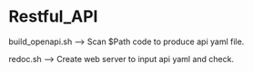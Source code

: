 # Restful_API
build_openapi.sh --> Scan $Path code to produce api yaml file.

redoc.sh --> Create web server to input api yaml and check.
